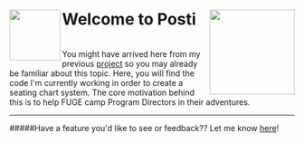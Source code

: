 <h1>
  Welcome to Posti
  <img src="https://github.com/naphipps/posti/raw/master/resources/posti-logo-256x256%402x.png" align="left" width="90"></img>
  <a href="https://trello.com/b/vgFF7dbp/posti" target="_blank">
    <img src="https://github.com/naphipps/posti/raw/master/resources/trello-logo-blue.png" align="right" width="150"/>
  </a>
</h1>
<br/>
You might have arrived here from my previous <a href="https://github.com/naphipps/SeatingSystem">project</a> so you may already be familiar about this topic. Here, you will find the code I'm currently working in order to create a seating chart system. The core motivation behind this is to help FUGE camp Program Directors in their adventures.

***
#####Have a feature you'd like to see or feedback?? Let me know [here](https://github.com/naphipps/posti/issues)!
